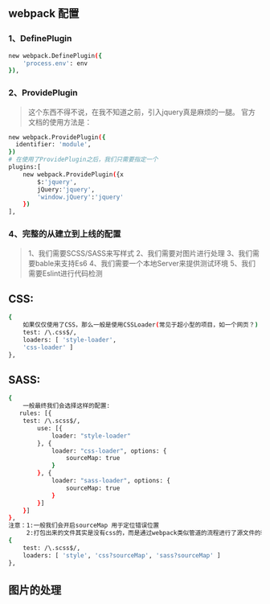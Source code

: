 ## webpack 配置

### 1、DefinePlugin

``` bash
new webpack.DefinePlugin({
    'process.env': env
}),
```

### 2、ProvidePlugin
> 这个东西不得不说，在我不知道之前，引入jquery真是麻烦的一腿。 
> 官方文档的使用方法是：

``` bash
new webpack.ProvidePlugin({
  identifier: 'module',
})
# 在使用了ProvidePlugin之后，我们只需要指定一个
plugins:[
    new webpack.ProvidePlugin({x
        $:'jquery',
        jQuery:'jquery',
        'window.jQuery':'jquery'
    })
],
```


### 4、完整的从建立到上线的配置
> 1、我们需要SCSS/SASS来写样式
> 2、我们需要对图片进行处理
> 3、我们需要bable来支持Es6
> 4、我们需要一个本地Server来提供测试环境
> 5、我们需要Eslint进行代码检测

## CSS:
```bash
{
    如果仅仅使用了CSS，那么一般是使用CSSLoader(常见于超小型的项目，如一个网页？)
    test: /\.css$/,
    loaders: [ 'style-loader',
    'css-loader' ]
},
```


## SASS:
```bash
{
    一般最终我们会选择这样的配置:
   rules: [{
    test: /\.scss$/,
        use: [{
            loader: "style-loader"
        }, {
            loader: "css-loader", options: {
                sourceMap: true
            }
        }, {
            loader: "sass-loader", options: {
                sourceMap: true
            }
        }]
    }]
},
注意：1:一般我们会开启sourceMap 用于定位错误位置
     2:打包出来的文件其实是没有css的，而是通过webpack类似管道的流程进行了源文件的转换
{
    test: /\.scss$/,
    loaders: [ 'style', 'css?sourceMap', 'sass?sourceMap' ]
},
```


## 图片的处理